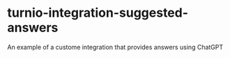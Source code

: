 # turnio-integration-suggested-answers

An example of a custome integration that provides answers using ChatGPT
